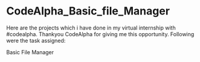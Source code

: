 # CodeAlpha_Basic_file_Manager
Here are the projects which i have done in my virtual internship with #codealpha. Thankyou CodeAlpha for giving me this opportunity. Following were the task assigned:

Basic File Manager
